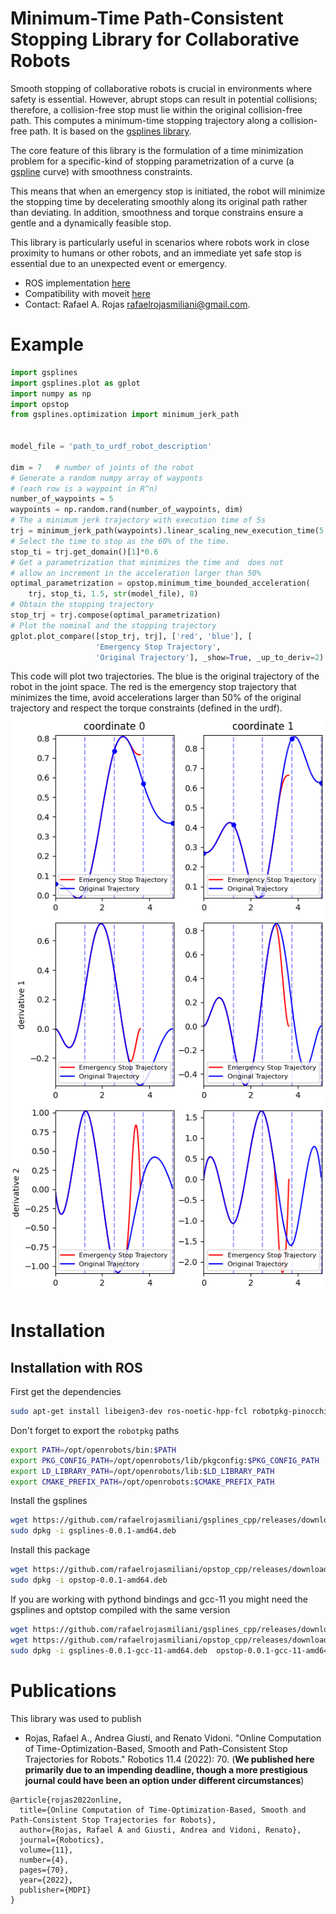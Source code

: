 # Minimum-Time Path-Consistent Stopping Library for Collaborative Robots

Smooth stopping of collaborative robots is crucial in environments where safety is essential.
However, abrupt stops can result in potential collisions; therefore, a collision-free stop must lie within the original collision-free path.
This computes a minimum-time stopping trajectory along a collision-free path. It is based on the [gsplines library](https://github.com/rafaelrojasmiliani/gsplines_cpp).

The core feature of this library is the formulation of a time minimization problem for a specific-kind of stopping parametrization of a curve (a [gspline](https://github.com/rafaelrojasmiliani/gsplines_cpp) curve) with smoothness constraints.

This means that when an emergency stop is initiated, the robot will minimize the stopping time by decelerating smoothly along its original path rather than deviating.
In addition, smoothness and torque constrains ensure a gentle and a dynamically feasible stop.

This library is particularly useful in scenarios where robots work in close proximity to humans or other robots, and an immediate yet safe stop is essential due to an unexpected event or emergency.

- ROS implementation [here](https://github.com/rafaelrojasmiliani/opstop_ros)
- Compatibility with moveit [here](https://github.com/rafaelrojasmiliani/gsplines_moveit)
- Contact: Rafael A. Rojas rafaelrojasmiliani@gmail.com.

# Example

```python
import gsplines
import gsplines.plot as gplot
import numpy as np
import opstop
from gsplines.optimization import minimum_jerk_path


model_file = 'path_to_urdf_robot_description'

dim = 7   # number of joints of the robot
# Generate a random numpy array of wayponts
# (each row is a waypoint in R^n)
number_of_waypoints = 5
waypoints = np.random.rand(number_of_waypoints, dim)
# The a minimum jerk trajectory with execution time of 5s
trj = minimum_jerk_path(waypoints).linear_scaling_new_execution_time(5.0)
# Select the time to stop as the 60% of the time.
stop_ti = trj.get_domain()[1]*0.6
# Get a parametrization that minimizes the time and  does not
# allow an increment in the acceleration larger than 50%
optimal_parametrization = opstop.minimum_time_bounded_acceleration(
    trj, stop_ti, 1.5, str(model_file), 8)
# Obtain the stopping trajectory
stop_trj = trj.compose(optimal_parametrization)
# Plot the nominal and the stopping trajectory
gplot.plot_compare([stop_trj, trj], ['red', 'blue'], [
                   'Emergency Stop Trajectory',
                   'Original Trajectory'], _show=True, _up_to_deriv=2)
```
This code will plot two trajectories. The blue is the original trajectory of the robot in the joint space. The red is the emergency stop trajectory that minimizes the time, avoid accelerations larger than 50% of the original trajectory and respect the torque constraints (defined in the urdf).
![alt text](img/plot.png)

# Installation

## Installation with ROS
First get the dependencies
```bash
sudo apt-get install libeigen3-dev ros-noetic-hpp-fcl robotpkg-pinocchio coinor-libipopt-dev ros-noetic-ifopt
```
Don't forget to export the `robotpkg` paths
```bash
export PATH=/opt/openrobots/bin:$PATH
export PKG_CONFIG_PATH=/opt/openrobots/lib/pkgconfig:$PKG_CONFIG_PATH
export LD_LIBRARY_PATH=/opt/openrobots/lib:$LD_LIBRARY_PATH
export CMAKE_PREFIX_PATH=/opt/openrobots:$CMAKE_PREFIX_PATH
```

Install the gsplines

```bash
wget https://github.com/rafaelrojasmiliani/gsplines_cpp/releases/download/master/gsplines-0.0.1-amd64.deb
sudo dpkg -i gsplines-0.0.1-amd64.deb
```

Install this package

```bash
wget https://github.com/rafaelrojasmiliani/opstop_cpp/releases/download/master/opstop-0.0.1-gcc-11-amd64.deb
sudo dpkg -i opstop-0.0.1-amd64.deb
```

If you are working with pythond bindings and gcc-11 you might need the gsplines and optstop compiled with the same version

```bash
wget https://github.com/rafaelrojasmiliani/gsplines_cpp/releases/download/master/gsplines-0.0.1-gcc-11-amd64.deb
wget https://github.com/rafaelrojasmiliani/opstop_cpp/releases/download/master/opstop-0.0.1-gcc-11-amd64.deb
sudo dpkg -i gsplines-0.0.1-gcc-11-amd64.deb  opstop-0.0.1-gcc-11-amd64.deb
```

# Publications

This library was used to publish

- Rojas, Rafael A., Andrea Giusti, and Renato Vidoni. "Online Computation of Time-Optimization-Based, Smooth and Path-Consistent Stop Trajectories for Robots." Robotics 11.4 (2022): 70. (**We published here primarily due to an impending deadline, though a more prestigious journal could have been an option under different circumstances**)
```
@article{rojas2022online,
  title={Online Computation of Time-Optimization-Based, Smooth and Path-Consistent Stop Trajectories for Robots},
  author={Rojas, Rafael A and Giusti, Andrea and Vidoni, Renato},
  journal={Robotics},
  volume={11},
  number={4},
  pages={70},
  year={2022},
  publisher={MDPI}
}
```
